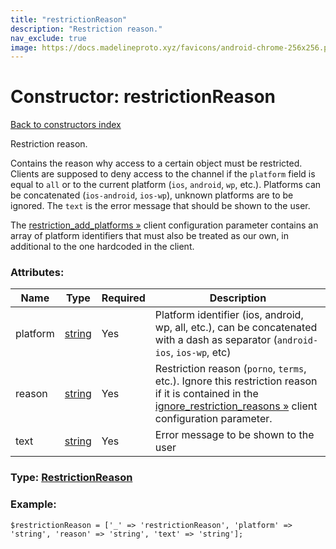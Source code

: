 ```yaml
---
title: "restrictionReason"
description: "Restriction reason."
nav_exclude: true
image: https://docs.madelineproto.xyz/favicons/android-chrome-256x256.png
---
```

# Constructor: restrictionReason  
[Back to constructors index](/API_docs/constructors/index.html)



Restriction reason.

Contains the reason why access to a certain object must be restricted. Clients are supposed to deny access to the channel if the `platform` field is equal to `all` or to the current platform (`ios`, `android`, `wp`, etc.). Platforms can be concatenated (`ios-android`, `ios-wp`), unknown platforms are to be ignored. The `text` is the error message that should be shown to the user.

The [restriction\_add\_platforms »](https://core.telegram.org/api/config#restriction-add-platforms) client configuration parameter contains an array of platform identifiers that must also be treated as our own, in additional to the one hardcoded in the client.

### Attributes:

| Name     |    Type       | Required | Description |
|----------|---------------|----------|-------------|
|platform|[string](/API_docs/types/string.html) | Yes|Platform identifier (ios, android, wp, all, etc.), can be concatenated with a dash as separator (`android-ios`, `ios-wp`, etc)|
|reason|[string](/API_docs/types/string.html) | Yes|Restriction reason (`porno`, `terms`, etc.). Ignore this restriction reason if it is contained in the [ignore\_restriction\_reasons »](https://core.telegram.org/api/config#ignore-restriction-reasons) client configuration parameter.|
|text|[string](/API_docs/types/string.html) | Yes|Error message to be shown to the user|



### Type: [RestrictionReason](/API_docs/types/RestrictionReason.html)


### Example:

```
$restrictionReason = ['_' => 'restrictionReason', 'platform' => 'string', 'reason' => 'string', 'text' => 'string'];
```  
